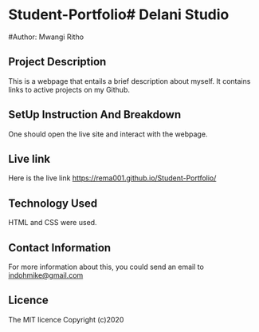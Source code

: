 # Student-Portfolio# Delani Studio
#Author: Mwangi Ritho

## Project Description
This is a webpage that entails a brief description about myself. It contains links to active projects on my Github.
## SetUp Instruction And Breakdown
One should open the live site and interact with the webpage.

## Live link
Here is the live link https://rema001.github.io/Student-Portfolio/

## Technology Used
HTML and CSS  were used.

## Contact Information
For more information about this, you could send an email to indohmike@gmail.com

## Licence
The MIT licence
Copyright (c)2020
